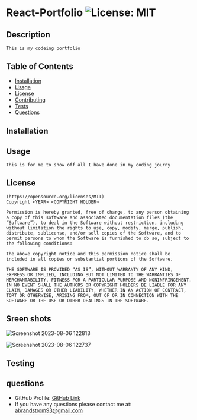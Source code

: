 # React-Portfolio ![License: MIT](https://img.shields.io/badge/License-MIT-yellow.svg)


  ## Description
    This is my codeing portfolio 

  ## Table of Contents 
   - [Installation](#installation)
   - [Usage](#usage)
   - [License](#license)
   - [Contributing](#contributing)
   - [Tests](#tests)
   - [Questions](#questions)  

  ## Installation
    
    
  ## Usage
    This is for me to show off all I have done in my coding journy   

  ## License
    (https://opensource.org/licenses/MIT)
    Copyright <YEAR> <COPYRIGHT HOLDER>

    Permission is hereby granted, free of charge, to any person obtaining a copy of this software and associated documentation files (the “Software”), to deal in the Software without restriction, including without limitation the rights to use, copy, modify, merge, publish, distribute, sublicense, and/or sell copies of the Software, and to permit persons to whom the Software is furnished to do so, subject to the following conditions:
    
    The above copyright notice and this permission notice shall be included in all copies or substantial portions of the Software.
    
    THE SOFTWARE IS PROVIDED “AS IS”, WITHOUT WARRANTY OF ANY KIND, EXPRESS OR IMPLIED, INCLUDING BUT NOT LIMITED TO THE WARRANTIES OF MERCHANTABILITY, FITNESS FOR A PARTICULAR PURPOSE AND NONINFRINGEMENT. IN NO EVENT SHALL THE AUTHORS OR COPYRIGHT HOLDERS BE LIABLE FOR ANY CLAIM, DAMAGES OR OTHER LIABILITY, WHETHER IN AN ACTION OF CONTRACT, TORT OR OTHERWISE, ARISING FROM, OUT OF OR IN CONNECTION WITH THE SOFTWARE OR THE USE OR OTHER DEALINGS IN THE SOFTWARE.
  
  

  ## Sreen shots
  
![Screenshot 2023-08-06 122813](https://github.com/abrand93/React-Portfolio/assets/125417439/028b59f1-13ed-4554-bff7-2cbb968a5984)

![Screenshot 2023-08-06 122737](https://github.com/abrand93/React-Portfolio/assets/125417439/6eb51656-2418-4e14-a0ab-1f4014f52318)


  ## Testing
       

  ## questions 
  * GitHub Profile: [GitHub Link](https://github.com/abrand93)
  *  If you have any questions please contact me at: abrandstrom93@gmail.com
